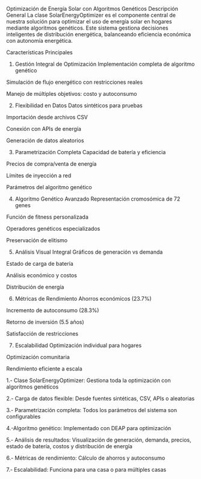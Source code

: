 Optimización de Energía Solar con Algoritmos Genéticos
Descripción General
La clase SolarEnergyOptimizer es el componente central de nuestra solución para optimizar el uso de energía solar en hogares mediante algoritmos genéticos. Este sistema gestiona decisiones inteligentes de distribución energética, balanceando eficiencia económica con autonomía energética.

Características Principales
1. Gestión Integral de Optimización
Implementación completa de algoritmo genético

Simulación de flujo energético con restricciones reales

Manejo de múltiples objetivos: costo y autoconsumo

2. Flexibilidad en Datos
Datos sintéticos para pruebas

Importación desde archivos CSV

Conexión con APIs de energía

Generación de datos aleatorios

3. Parametrización Completa
Capacidad de batería y eficiencia

Precios de compra/venta de energía

Límites de inyección a red

Parámetros del algoritmo genético

4. Algoritmo Genético Avanzado
Representación cromosómica de 72 genes

Función de fitness personalizada

Operadores genéticos especializados

Preservación de elitismo

5. Análisis Visual Integral
Gráficos de generación vs demanda

Estado de carga de batería

Análisis económico y costos

Distribución de energía

6. Métricas de Rendimiento
Ahorros económicos (23.7%)

Incremento de autoconsumo (28.3%)

Retorno de inversión (5.5 años)

Satisfacción de restricciones

7. Escalabilidad
Optimización individual para hogares

Optimización comunitaria

Rendimiento eficiente a escala

1.- Clase SolarEnergyOptimizer: Gestiona toda la optimización con algoritmos genéticos

2.- Carga de datos flexible: Desde fuentes sintéticas, CSV, APIs o aleatorias

3.- Parametrización completa: Todos los parámetros del sistema son configurables

4.-Algoritmo genético: Implementado con DEAP para optimización

5.- Análisis de resultados: Visualización de generación, demanda, precios, estado de batería, costos y distribución de energía

6.- Métricas de rendimiento: Cálculo de ahorros y autoconsumo

7.- Escalabilidad: Funciona para una casa o para múltiples casas
